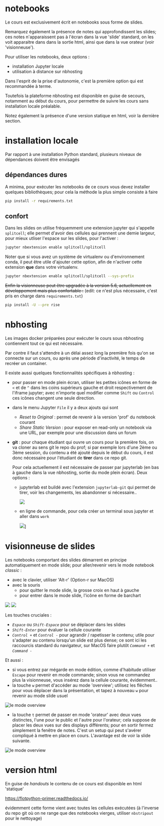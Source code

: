# notebooks

Le cours est exclusivement écrit en notebooks sous forme de slides. 

Remarquez également la présence de notes qui approfondissent les slides; ces notes n'apparaissent pas à l'écran dans la vue 'slide' standard, on les voit apparaitre dans dans la sortie html, ainsi que dans la vue orateur (voir 'visionneuse').

Pour utiliser les notebooks, deux options :

* installation Jupyter locale
* utilisation à distance sur nbhosting

Dans l'esprit de la prise d'autonomie, c'est la première option qui est recommandée à terme.

Toutefois la plateforme nbhosting est disponible en guise de secours, notamment au début du cours, pour permettre de suivre les cours sans installation locale préalable.

Notez également la présence d'une version statique en html, voir la dernière section. 

# installation locale

Par rapport à une installation Python standard, plusieurs niveaux de dépendances doivent être envisagés

## dépendances dures

A minima, pour exécuter les notebooks de ce cours vous devez installer quelques bibliothèques; pour cela la méthode la plus simple consiste à faire 

```bash
pip install -r requirements.txt
```

## confort

Dans les slides on utilise fréquemment une extension jupyter qui s'appelle `splitcell`; elle permet d'avoir des cellules qui prennent une demie largeur, pour mieux utliser l'espace sur les slides, pour l'activer :

```bash
jupyter nbextension enable splitcell/splitcell
```

Noter que si vous avez un système de virtualenv ou d'environnement conda, il peut être utile d'ajouter cette option, afin de n'activer cette extension **que** dans votre virtualenv.

```bash
jupyter nbextension enable splitcell/splitcell --sys-prefix
```

~~Enfin la visionneuse peut être upgradée à la version 5.6, actuellement en  développement mais plus confortable :~~ (edit: ce n'est plus nécessaire, c'est pris en charge dans `requirements.txt`)

```bash
pip install -U --pre rise
```

# nbhosting

Les images docker préparées pour exécuter le cours sous nbhosting contiennent tout ce qui est nécessaire.

Par contre il faut s'attendre à un délai assez long la première fois qu'on se connecte sur un cours, ou après une période d'inactivité, le temps de recréer un container.

Il existe aussi quelques fonctionnalités spécifiques à nbhosting :

* pour passer en mode plein écran, utiliser les petites icônes en forme de `<` et de `^` dans les coins supérieurs gauche et droit respectivement de l'iframe jupyter; avec n'importe quel modifier comme `Shift` ou `Control` ces icônes changent une seule direction. 

* dans le menu Jupyter `File` il y a deux ajouts qui sont
  * *Reset to Original* : permet de revenir à la version 'prof' du notebook courant
  * *Share Static Version* : pour exposer en read-only un notebook via une URL, par exemple pour une discussion dans un forum

* **git** : pour chaque étudiant qui ouvre un cours pour la première fois, on va cloner au sens git le repo du prof; si par exemple lors d'une 2ème ou 3ème session, du contenu a été ajouté depuis le début du cours, il est donc nécessaire pour l'étudiant de **tirer** dans ce repo git.

  Pour cela actuellement il est nécessaire de passer par jupyterlab (en bas à gauche dans la vue nbhosting, sortie du mode plein écran). Deux options :

  * jupyterlab est buildé avec l'extension `jupyterlab-git` qui permet de tirer, voir les changements, les abandonner si nécessaire..
  
    ![](nbhosting-git-pull.png)

  * en ligne de commande, pour cela créer un terminal sous jupyter et aller dans `work`

    ![](git-terminal.png)]

  
# visionneuse de slides

Les notebooks comportant des slides démarrent en principe automatiquement en mode slide; pour aller/revenir vers le mode notebook *classic* :

* avec le clavier, utiliser 'Alt-r'  (Option-r sur MacOS)
* avec la souris
  * pour quitter le mode slide, la grosse croix en haut à gauche
  * pour entrer dans le mode slide, l'icône en forme de barchart 

![](slide-to-classic.png)
![](classic-to-slide.png)

Les touches cruciales :

* *`Espace`* ou *`Shift-Espace`* pour se déplacer dans les slides
* *`Shift-Enter`* pour évaluer la cellule courante
* *`Control +`* et *`Control -`* pour agrandir / rapetisser le contenu; utile pour s'adapter au contenu lorsqu'un slide est plus dense; ce sont ici les raccourcis standard du navigateur, sur MacOS faire plutôt *`Command +`* et *`Command -`*

Et aussi :

* si vous entrez par mégarde en mode édition, comme d'habitude utiliser `Escape` pour revenir en mode commande; sinon vous ne commandez plus la visionneuse, vous insérez dans la cellule courante, évidemment..
* la touche `w` permet d'accéder au mode 'overview'; utilisez les flêches pour vous déplacer dans la présentation, et tapez à nouveau `w` pour revenir au mode slide usuel

![le mode overview](slides-overview.png)

* la touche `t` permet de passer en mode 'orateur' avec deux vues distinctes, l'une pour le public et l'autre pour l'orateur; cela suppose de placer les deux vues sur des displays différents; pour en sortir fermez simplement la fenêtre de notes. C'est un setup qui peut s'avérer compliqué à mettre en place en cours. L'avantage est de voir la slide suivante.

![le mode overview](slides-notes.png)

# version html

En guise de *handouts* le contenu de ce cours est disponible en html 'statique'

https://flotpython-primer.readthedocs.io/

 évidemment cette forme vient avec toutes les cellules exécutées (à l'inverse du repo git où on ne range que des notebooks vierges, utiliser `nbstripout` pour le nettoyage)
